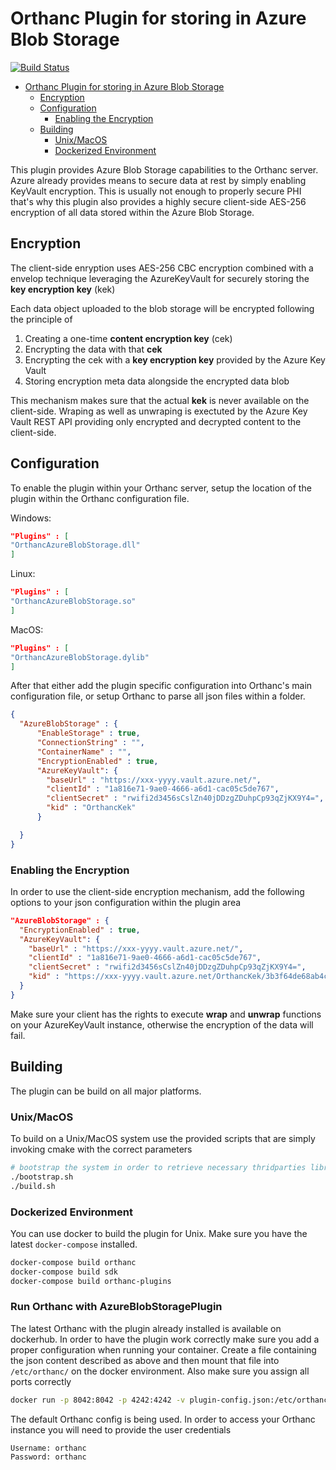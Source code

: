 # Orthanc Plugin for storing in Azure Blob Storage
[![Build Status](https://travis-ci.org/mschmieder/orthanc-azure-blob-storage-plugin.svg?branch=master)](https://travis-ci.org/mschmieder/orthanc-azure-blob-storage-plugin)

<!-- TOC -->

- [Orthanc Plugin for storing in Azure Blob Storage](#orthanc-plugin-for-storing-in-azure-blob-storage)
  - [Encryption](#encryption)
  - [Configuration](#configuration)
    - [Enabling the Encryption](#enabling-the-encryption)
  - [Building](#building)
    - [Unix/MacOS](#unix-macos)
    - [Dockerized Environment](#dockerized-environment)

<!-- /TOC -->

This plugin provides Azure Blob Storage capabilities to the Orthanc server. Azure already provides means to secure data at rest by simply enabling KeyVault encryption. This is usually not enough to properly secure PHI that's why this plugin also provides a highly secure client-side AES-256 encryption of all data stored within the Azure Blob Storage.

## Encryption

The client-side enryption uses AES-256 CBC encryption combined with a envelop technique leveraging the AzureKeyVault for securely storing the **key encryption key** (kek)

Each data object uploaded to the blob storage will be encrypted following the principle of

  1. Creating a one-time **content encryption key** (cek)
  2. Encrypting the data with that **cek** 
  3. Encrypting the cek with a **key encryption key** provided by the Azure Key Vault
  4. Storing encryption meta data alongside the encrypted data blob

This mechanism makes sure that the actual **kek** is never available on the client-side. Wraping as well as unwraping is exectuted by the Azure Key Vault REST API providing only encrypted and decrypted content to the client-side.

## Configuration
To enable the plugin within your Orthanc server, setup the location of the plugin within the Orthanc configuration file.

Windows:
```json
"Plugins" : [
"OrthancAzureBlobStorage.dll"
]
```

Linux:
```json
"Plugins" : [
"OrthancAzureBlobStorage.so"
]
```

MacOS:
```json
"Plugins" : [
"OrthancAzureBlobStorage.dylib"
]
```

After that either add the plugin specific configuration into Orthanc's main configuration file, or setup Orthanc to parse all json files within a folder.

```json
{
  "AzureBlobStorage" : {
      "EnableStorage" : true,
      "ConnectionString" : "",
      "ContainerName" : "",
      "EncryptionEnabled" : true,
      "AzureKeyVault": {
        "baseUrl" : "https://xxx-yyyy.vault.azure.net/",
        "clientId" : "1a816e71-9ae0-4666-a6d1-cac05c5de767",
        "clientSecret" : "rwifi2d3456sCslZn40jDDzgZDuhpCp93qZjKX9Y4=",
        "kid" : "OrthancKek"
      }

  }
}
```

### Enabling the Encryption

In order to use the client-side encryption mechanism, add the following options to your json configuration within the plugin area

```json
"AzureBlobStorage" : {
  "EncryptionEnabled" : true,
  "AzureKeyVault": {
    "baseUrl" : "https://xxx-yyyy.vault.azure.net/",
    "clientId" : "1a816e71-9ae0-4666-a6d1-cac05c5de767",
    "clientSecret" : "rwifi2d3456sCslZn40jDDzgZDuhpCp93qZjKX9Y4=",
    "kid" : "https://xxx-yyyy.vault.azure.net/OrthancKek/3b3f64de68ab4c43abcd42085786b6dd"
  }
}
```
Make sure your client has the rights to execute **wrap** and **unwrap** functions on your AzureKeyVault instance, otherwise the encryption of the data will fail.


## Building
The plugin can be build on all major platforms. 

### Unix/MacOS
To build on a Unix/MacOS system use the provided scripts that are simply invoking cmake with the correct parameters

```bash
# bootstrap the system in order to retrieve necessary thridparties libraries as well as the orthanc sources
./bootstrap.sh
./build.sh
```

### Dockerized Environment
You can use docker to build the plugin for Unix. Make sure you have the latest `docker-compose` installed.

```bash
docker-compose build orthanc
docker-compose build sdk
docker-compose build orthanc-plugins
```

### Run Orthanc with AzureBlobStoragePlugin
The latest Orthanc with the plugin already installed is available on dockerhub. In order to have the plugin work correctly make sure you add a proper configuration when running your container.
Create a file containing the json content described as above and then mount that file into `/etc/orthanc/` on the docker environment. Also make sure you assign all ports correctly

```bash
docker run -p 8042:8042 -p 4242:4242 -v plugin-config.json:/etc/orthanc/plugin-config.json mschmieder/orthanc-plugins:latest
```

The default Orthanc config is being used. In order to access your Orthanc instance you will need to provide the user credentials

````
Username: orthanc
Password: orthanc
````

